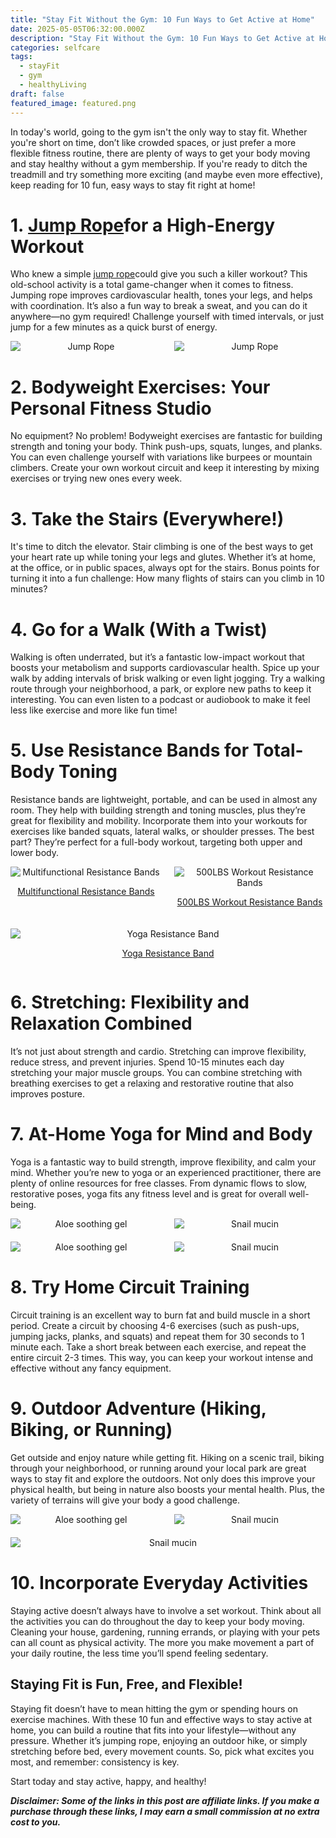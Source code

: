 ```yaml
---
title: "Stay Fit Without the Gym: 10 Fun Ways to Get Active at Home"
date: 2025-05-05T06:32:00.000Z
description: "Stay Fit Without the Gym: 10 Fun Ways to Get Active at Home"
categories: selfcare
tags:
  - stayFit
  - gym
  - healthyLiving
draft: false
featured_image: featured.png
---
```


In today's world, going to the gym isn't the only way to stay fit. Whether you're short on time, don’t like crowded spaces, or just prefer a more flexible fitness routine, there are plenty of ways to get your body moving and stay healthy without a gym membership. If you're ready to ditch the treadmill and try something more exciting (and maybe even more effective), keep reading for 10 fun, easy ways to stay fit right at home!

# 1. [Jump Rope](https://s.click.aliexpress.com/e/_omycwHV)for a High-Energy Workout

Who knew a simple [jump rope](https://s.click.aliexpress.com/e/_omycwHV)could give you such a killer workout? This old-school activity is a total game-changer when it comes to fitness. Jumping rope improves cardiovascular health, tones your legs, and helps with coordination. It’s also a fun way to break a sweat, and you can do it anywhere—no gym required! Challenge yourself with timed intervals, or just jump for a few minutes as a quick burst of energy.
<div style="display: flex; flex-wrap: wrap; gap: 20px; justify-content: center;">

  <div style="flex: 1 1 200px; text-align: center;">
    <img src="https://ae01.alicdn.com/kf/S8ec02bc3fa9f48208d1dc69b21fd7878d.jpg_350x350.jpg" alt="Jump Rope" style="max-width: 100%; height: auto; display: block; margin: 0 auto;" />
  </div>

  <div style="flex: 1 1 200px; text-align: center;">
    <img src="https://ae01.alicdn.com/kf/H10f2cea9ea714100b979860b15d88b7ad.jpg_350x350.jpg" alt="Jump Rope" style="max-width: 100%; height: auto; display: block; margin: 0 auto;" />
  </div>

</div>

# 2. Bodyweight Exercises: Your Personal Fitness Studio

No equipment? No problem! Bodyweight exercises are fantastic for building strength and toning your body. Think push-ups, squats, lunges, and planks. You can even challenge yourself with variations like burpees or mountain climbers. Create your own workout circuit and keep it interesting by mixing exercises or trying new ones every week.

# 3. Take the Stairs (Everywhere!)

It's time to ditch the elevator. Stair climbing is one of the best ways to get your heart rate up while toning your legs and glutes. Whether it’s at home, at the office, or in public spaces, always opt for the stairs. Bonus points for turning it into a fun challenge: How many flights of stairs can you climb in 10 minutes?

# 4. Go for a Walk (With a Twist)

Walking is often underrated, but it’s a fantastic low-impact workout that boosts your metabolism and supports cardiovascular health. Spice up your walk by adding intervals of brisk walking or even light jogging. Try a walking route through your neighborhood, a park, or explore new paths to keep it interesting. You can even listen to a podcast or audiobook to make it feel less like exercise and more like fun time!

# 5. Use Resistance Bands for Total-Body Toning

Resistance bands are lightweight, portable, and can be used in almost any room. They help with building strength and toning muscles, plus they’re great for flexibility and mobility. Incorporate them into your workouts for exercises like banded squats, lateral walks, or shoulder presses. The best part? They’re perfect for a full-body workout, targeting both upper and lower body.
<div style="display: flex; flex-wrap: wrap; gap: 20px; justify-content: center;">

  <div style="flex: 1 1 200px; text-align: center;">
    <img src="https://ae-pic-a1.aliexpress-media.com/kf/S809c4ed3e2994dee840dff145b0a067bj.jpg_220x220q75.jpg_.avif" alt="Multifunctional Resistance Bands" style="max-width: 100%; height: auto; display: block; margin: 0 auto;" />
    <p><a href="https://s.click.aliexpress.com/e/_opvlNdh" target="_blank">Multifunctional Resistance Bands</a></p>
  </div>

  <div style="flex: 1 1 200px; text-align: center;">
    <img src="https://ae-pic-a1.aliexpress-media.com/kf/He947fe41cf4e40599eed71f42f805058M.jpg_220x220q75.jpg_.avif" alt="500LBS Workout Resistance Bands" style="max-width: 100%; height: auto; display: block; margin: 0 auto;" />
    <p><a href="https://s.click.aliexpress.com/e/_okvHRF5" target="_blank">500LBS Workout Resistance Bands</a></p>
  </div>

  <div style="flex: 1 1 200px; text-align: center;">
    <img src="https://ae-pic-a1.aliexpress-media.com/kf/S145f587b7ee845e4ac988d01b1277289u.jpg_220x220q75.jpg_.avif" alt="Yoga Resistance Band" style="max-width: 100%; height: auto; display: block; margin: 0 auto;" />
    <p><a href="https://s.click.aliexpress.com/e/_omzF5mj" target="_blank">Yoga Resistance Band</a></p>
  </div>

</div>


# 6. Stretching: Flexibility and Relaxation Combined

It’s not just about strength and cardio. Stretching can improve flexibility, reduce stress, and prevent injuries. Spend 10-15 minutes each day stretching your major muscle groups. You can combine stretching with breathing exercises to get a relaxing and restorative routine that also improves posture.

# 7. At-Home Yoga for Mind and Body

Yoga is a fantastic way to build strength, improve flexibility, and calm your mind. Whether you’re new to yoga or an experienced practitioner, there are plenty of online resources for free classes. From dynamic flows to slow, restorative poses, yoga fits any fitness level and is great for overall well-being.
<div style="display: flex; flex-wrap: wrap; gap: 20px; justify-content: center;">

  <div style="flex: 1 1 200px; text-align: center;">
    <img src="https://ae01.alicdn.com/kf/Sf6f1256d37f94f19a086bceb5bb25f5aU.jpg_350x350.jpg" alt="Aloe soothing gel" style="max-width: 100%; height: auto; display: block; margin: 0 auto;" />
  </div>

  <div style="flex: 1 1 200px; text-align: center;">
    <img src="https://ae01.alicdn.com/kf/S927be678ac0e4b74a77762efc76a75a4s.jpg_350x350.jpg" alt="Snail mucin" style="max-width: 100%; height: auto; display: block; margin: 0 auto;" />
  </div>

  <div style="flex: 1 1 200px; text-align: center;">
    <img src="https://ae01.alicdn.com/kf/Sb265d5ab42d04edd8f7a040ae5a8a51fu.jpg_350x350.jpg" alt="Aloe soothing gel" style="max-width: 100%; height: auto; display: block; margin: 0 auto;" />
  </div>

  <div style="flex: 1 1 200px; text-align: center;">
    <img src="https://ae01.alicdn.com/kf/S9297a6db29d545698f893fc97768b6d16.jpg_350x350.jpg" alt="Snail mucin" style="max-width: 100%; height: auto; display: block; margin: 0 auto;" />
  </div>

</div>

# 8. Try Home Circuit Training

Circuit training is an excellent way to burn fat and build muscle in a short period. Create a circuit by choosing 4-6 exercises (such as push-ups, jumping jacks, planks, and squats) and repeat them for 30 seconds to 1 minute each. Take a short break between each exercise, and repeat the entire circuit 2-3 times. This way, you can keep your workout intense and effective without any fancy equipment.

# 9. Outdoor Adventure (Hiking, Biking, or Running)

Get outside and enjoy nature while getting fit. Hiking on a scenic trail, biking through your neighborhood, or running around your local park are great ways to stay fit and explore the outdoors. Not only does this improve your physical health, but being in nature also boosts your mental health. Plus, the variety of terrains will give your body a good challenge.
<div style="display: flex; flex-wrap: wrap; gap: 20px; justify-content: center;">

  <div style="flex: 1 1 200px; text-align: center;">
    <img src="https://ae01.alicdn.com/kf/S719a7bf403454d5390ff8ce48f13683b3.jpg_350x350.jpg" alt="Aloe soothing gel" style="max-width: 100%; height: auto; display: block; margin: 0 auto;" />
  </div>

  <div style="flex: 1 1 200px; text-align: center;">
    <img src="https://ae01.alicdn.com/kf/Sf1f53ee441894eb3ab36d7d1165d8ca1F.jpg_350x350.jpg" alt="Snail mucin" style="max-width: 100%; height: auto; display: block; margin: 0 auto;" />
  </div>

  <div style="flex: 1 1 200px; text-align: center;">
    <img src="https://ae01.alicdn.com/kf/Se5b3069200ad4eb59bee7ad87832e88ak.jpg_350x350.jpg" alt="Snail mucin" style="max-width: 100%; height: auto; display: block; margin: 0 auto;" />
  </div>

</div>


# 10. Incorporate Everyday Activities

Staying active doesn’t always have to involve a set workout. Think about all the activities you can do throughout the day to keep your body moving. Cleaning your house, gardening, running errands, or playing with your pets can all count as physical activity. The more you make movement a part of your daily routine, the less time you’ll spend feeling sedentary.

## Staying Fit is Fun, Free, and Flexible!

Staying fit doesn’t have to mean hitting the gym or spending hours on exercise machines. With these 10 fun and effective ways to stay active at home, you can build a routine that fits into your lifestyle—without any pressure. Whether it’s jumping rope, enjoying an outdoor hike, or simply stretching before bed, every movement counts. So, pick what excites you most, and remember: consistency is key.

Start today and stay active, happy, and healthy!

***Disclaimer: Some of the links in this post are affiliate links. If you make a purchase through these links, I may earn a small commission at no extra cost to you.***